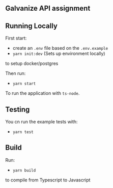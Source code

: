 ## Galvanize API assignment

## Running Locally

First start:

- create an `.env` file based on the `.env.example`
- `yarn init:dev` (Sets up environment locally)

to setup docker/postgres

Then run:

- `yarn start`

To run the application with `ts-node`.


## Testing

You cn run the example tests with:

- `yarn test`


## Build

Run:

- `yarn build` 

to compile from Typescript to Javascript
